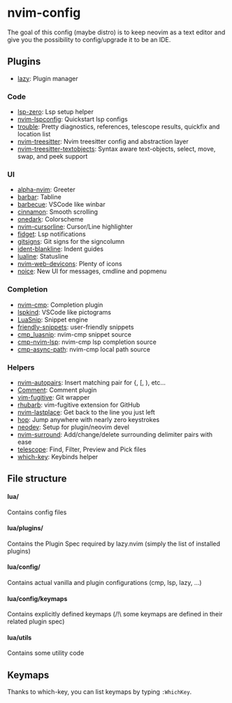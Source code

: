 # nvim-config

The goal of this config (maybe distro) is to keep neovim as a text editor and give you the possibility to config/upgrade it to be an IDE.

## Plugins

- [lazy](https://github.com/folke/lazy.nvim): Plugin manager

### Code

- [lsp-zero](https://github.com/VonHeikemen/lsp-zero.nvim): Lsp setup helper
- [nvim-lspconfig](https://github.com/neovim/nvim-lspconfig): Quickstart lsp configs
- [trouble](https://github.com/folke/trouble.nvim): Pretty diagnostics, references, telescope results, quickfix and location list
- [nvim-treesitter](https://github.com/nvim-treesitter/nvim-treesitter): Nvim treesitter config and abstraction layer
- [nvim-treesitter-textobjects](https://github.com/nvim-treesitter/nvim-treesitter-textobjects): Syntax aware text-objects, select, move, swap, and peek support

### UI

- [alpha-nvim](https://github.com/goolord/alpha-nvim): Greeter
- [barbar](https://github.com/romgrk/barbar.nvim): Tabline
- [barbecue](https://github.com/utilyre/barbecue.nvim): VSCode like winbar
- [cinnamon](https://github.com/declancm/cinnamon.nvim): Smooth scrolling
- [onedark](https://github.com/navarasu/onedark.nvim): Colorscheme
- [nvim-cursorline](https://github.com/yamatsum/nvim-cursorline): Cursor/Line highlighter
- [fidget](https://github.com/j-hui/fidget.nvim): Lsp notifications
- [gitsigns](https://github.com/lewis6991/gitsigns.nvim): Git signs for the signcolumn
- [ident-blankline](https://github.com/lukas-reineke/indent-blankline.nvim): Indent guides
- [lualine](https://github.com/nvim-lualine/lualine.nvim): Statusline
- [nvim-web-devicons](https://github.com/nvim-tree/nvim-web-devicons): Plenty of icons
- [noice](https://github.com/folke/noice.nvim): New UI for messages, cmdline and popmenu

### Completion

- [nvim-cmp](https://github.com/hrsh7th/nvim-cmp): Completion plugin
- [lspkind](https://github.com/onsails/lspkind.nvim): VSCode like pictograms
- [LuaSnip](https://github.com/L3MON4D3/LuaSnip): Snippet engine
- [friendly-snippets](https://github.com/rafamadriz/friendly-snippets): user-friendly snippets
- [cmp_luasnip](https://github.com/saadparwaiz1/cmp_luasnip): nvim-cmp snippet source
- [cmp-nvim-lsp](https://github.com/hrsh7th/cmp-nvim-lsp): nvim-cmp lsp completion source
- [cmp-async-path](https://github.com/rafamadriz/friendly-snippets): nvim-cmp local path source

### Helpers

- [nvim-autopairs](https://github.com/windwp/nvim-autopairs): Insert matching pair for {, [, ), etc...
- [Comment](https://github.com/numToStr/Comment.nvim): Comment plugin
- [vim-fugitive](https://github.com/tpope/vim-fugitive): Git wrapper
- [rhubarb](https://github.com/tpope/vim-rhubarb): vim-fugitive extension for GitHub
- [nvim-lastplace](https://github.com/ethanholz/nvim-lastplace): Get back to the line you just left
- [hop](https://github.com/hadronized/hop.nvim): Jump anywhere with nearly zero keystrokes
- [neodev](https://github.com/folke/neodev.nvim): Setup for plugin/neovim devel
- [nvim-surround](https://github.com/kylechui/nvim-surround): Add/change/delete surrounding delimiter pairs with ease
- [telescope](https://github.com/nvim-telescope/telescope.nvim): Find, Filter, Preview and Pick files
- [which-key](https://github.com/folke/which-key.nvim): Keybinds helper

## File structure

#### lua/

Contains config files

#### lua/plugins/

Contains the Plugin Spec required by lazy.nvim (simply the list of installed plugins)

#### lua/config/

Contains actual vanilla and plugin configurations (cmp, lsp, lazy, ...)

#### lua/config/keymaps

Contains explicitly defined keymaps (/!\ some keymaps are defined in their related plugin spec)

#### lua/utils

Contains some utility code

## Keymaps

Thanks to which-key, you can list keymaps by typing `:WhichKey`.

